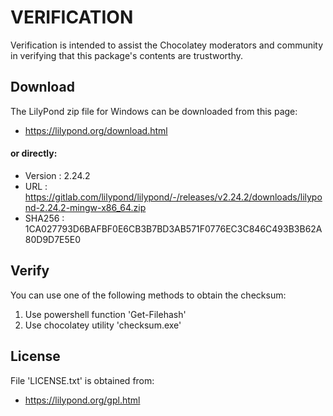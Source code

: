 # VERIFICATION
Verification is intended to assist the Chocolatey moderators and community in verifying that this package's contents are trustworthy.

## Download
The LilyPond zip file for Windows can be downloaded from this page:
- https://lilypond.org/download.html

#### or directly:
- Version : 2.24.2
- URL     : https://gitlab.com/lilypond/lilypond/-/releases/v2.24.2/downloads/lilypond-2.24.2-mingw-x86_64.zip
- SHA256  : 1CA027793D6BAFBF0E6CB3B7BD3AB571F0776EC3C846C493B3B62A80D9D7E5E0

## Verify
You can use one of the following methods to obtain the checksum:
1. Use powershell function 'Get-Filehash'
2. Use chocolatey utility 'checksum.exe'

## License
File 'LICENSE.txt' is obtained from:
- https://lilypond.org/gpl.html
